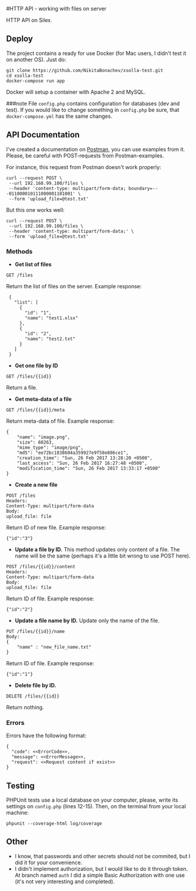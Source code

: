 #HTTP API - working with files on server

HTTP API on Silex.

## Deploy

The project contains a ready for use Docker (for Mac users, I didn't test it on another OS).
Just do:

```
git clone https://github.com/NikitaBonachev/xsolla-test.git
cd xsolla-test
docker-compose run app
```

Docker will setup a container with Apache 2 and MySQL.
 
###note
 File `config.php` contains configuration for databases (dev and test). 
 If you would like to change something in  `config.php` be sure, that `docker-compose.yml` has the same changes.
 
## API Documentation
 I've created a documentation on [Postman](https://documenter.getpostman.com/collection/view/1593302-997f6d66-aa8c-df96-328f-8277a759aee5), you can use examples from it.
 Please, be careful with POST-requests from Postman-examples.  
 
 For instance, this request from Postman doesn't work properly:
 
 ```
curl --request POST \
  --url 192.168.99.100/files \
  --header 'content-type: multipart/form-data; boundary=---011000010111000001101001' \
  --form 'upload_file=@test.txt'
```
 But this one works well:
 
  ```
 curl --request POST \
   --url 192.168.99.100/files \
   --header 'content-type: multipart/form-data;' \
   --form 'upload_file=@test.txt'
 ```
### Methods
 
* **Get list of files**

```
GET /files
```

Return the list of files on the server.
Example response:
```
 {
   "list": [
     {
       "id": "1",
       "name": "test1.xlsx"
     },
     {
       "id": "2",
       "name": "test2.txt"
     }
   ]
 }
 ```
 
 * **Get one file by ID**
 
```
GET /files/{{id}}
```
Return a file.

 * **Get meta-data of a file**
```
GET /files/{{id}}/meta
```
Return meta-data of file.
Example response:
```
{
    "name": "image.png",
    "size": 60263,
    "mime_type": "image/png",
    "md5": "ee72bc1838604a359927e9f58e886ce1",
    "creation_time": "Sun, 26 Feb 2017 13:28:20 +0500",
    "last_access": "Sun, 26 Feb 2017 16:27:48 +0500",
    "modification_time": "Sun, 26 Feb 2017 13:33:17 +0500"
}
```
* **Create a new file**
```
POST /files
Headers:
Content-Type: multipart/form-data
Body:
upload_file: file
```
Return ID of new file.
Example response:
```
{"id":"3"}
```
* **Update a file by ID.**
This method updates only content of a file. The name will be the same (perhaps it's a little bit wrong to use POST here). 
```
POST /files/{{id}}/content
Headers:
Content-Type: multipart/form-data
Body:
upload_file: file
```
Return ID of file.
Example response:
 ```
{"id":"2"}
```
* **Update a file name by ID.**
Update only the name of the file. 
```
PUT /files/{{id}}/name
Body:
{
    "name" : "new_file_name.txt"
}
```
Return ID of file.
Example response:
 ```
{"id":"1"}
```
* **Delete file by ID.**

```
DELETE /files/{{id}}
```
Return nothing.
 
### Errors

Errors have the following format:

```
{
  "code": <<ErrorCode>>,
  "message": <<ErrorMessage>>,
  "request": <<Request content if exist>>
}
```
 
## Testing
 
 PHPUnit tests use a local database on your computer, please, write its settings on `config.php` (lines 12-15).
 Then, on the terminal from your local machine:
  ```
  phpunit --coverage-html log/coverage
 ```
## Other 
 
 * I know, that passwords and other secrets should not be commited, but I did it for your convenience.
 * I didn't implement authorization, but I would like to do it through token. 
 At branch named `auth` I did a simple Basic Authorization with one use (it's not very interesting and completed).